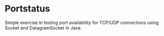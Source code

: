 # Portstatus
Simple exercise in testing port availability for TCP/UDP connections using Socket and DatagramSocket in Java.
